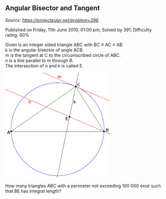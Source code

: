 Angular Bisector and Tangent
----------------------------

*Source: https://projecteuler.net/problem=296*

Published on Friday, 11th June 2010, 01:00 pm; Solved by 391; Difficulty
rating: 60%

Given is an integer sided triangle ABC with BC ≤ AC ≤ AB.\
k is the angular bisector of angle ACB.\
m is the tangent at C to the circumscribed circle of ABC.\
n is a line parallel to m through B.\
 The intersection of n and k is called E.

![p296\_bisector.gif](img/p296_bisector.gif)

How many triangles ABC with a perimeter not exceeding 100 000 exist such
that BE has integral length?
